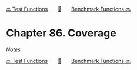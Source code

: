 [🔙 Test Functions][previous-chapter]&nbsp;&nbsp;&nbsp;&nbsp;&nbsp;&nbsp;&nbsp;[🏡][readme]&nbsp;&nbsp;&nbsp;&nbsp;&nbsp;&nbsp;&nbsp;[Benchmark Functions 🔜][upcoming-chapter]

# Chapter 86. Coverage

_Notes_

[🔙 Test Functions][previous-chapter]&nbsp;&nbsp;&nbsp;&nbsp;&nbsp;&nbsp;&nbsp;[🏡][readme]&nbsp;&nbsp;&nbsp;&nbsp;&nbsp;&nbsp;&nbsp;[Benchmark Functions 🔜][upcoming-chapter]

[readme]: README.md
[previous-chapter]: ch085-test-functions.md
[upcoming-chapter]: ch087-benchmark-functions.md